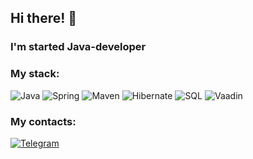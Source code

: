 ## Hi there! 👋
### I'm started Java-developer

### My stack:
![Java](https://shields.microej.com/badge/Java-e97407?style=for-the-badge&logo=Java&logoColor=00758f) ![Spring](https://shields.microej.com/badge/Spring-77bc1f?style=for-the-badge&logo=Spring&logoColor=034d02) ![Maven](https://img.shields.io/badge/MAVEN-000000?style=for-the-badge&logo=apachemaven&logoColor=blue) ![Hibernate](https://shields.microej.com/badge/Hibernate-bcae79?style=for-the-badge&logo=Hibernate&logoColor=59666c) ![SQL](https://shields.microej.com/badge/SQL-black?style=for-the-badge&logo=Postgresql&logoColor=white) ![Vaadin](https://shields.microej.com/badge/Vaadin-2d3033?style=for-the-badge&logo=Vaadin&logoColor=00b4f0)

### My contacts:
[![Telegram](https://shields.microej.com/badge/Telegram-white?style=for-the-badge&logo=Telegram&logoColor=00758f)](https://t.me/ArtemBonk)

<!--
**ArtVlk/ArtVlk** is a ✨ _special_ ✨ repository because its `README.md` (this file) appears on your GitHub profile.

Here are some ideas to get you started:

- 🔭 I’m currently working on ...
- 🌱 I’m currently learning ...
- 👯 I’m looking to collaborate on ...
- 🤔 I’m looking for help with ...
- 💬 Ask me about ...
- 📫 How to reach me: ...
- 😄 Pronouns: ...
- ⚡ Fun fact: ...
-->
